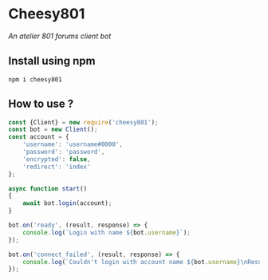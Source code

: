 # Cheesy801
*An atelier 801 forums client bot*

## Install using npm
`npm i cheesy801`

## How to use ?
```js
const {Client} = new require('cheesy801');
const bot = new Client();
const account = {
	'username': 'username#0000',
	'password': 'password',
	'encrypted': false,
	'redirect': 'index'
};

async function start()
{
	await bot.login(account);
}

bot.on('ready', (result, response) => {
	console.log(`Login with name ${bot.username}`);
});

bot.on('connect_failed', (result, response) => {
	console.log(`Couldn't login with account name ${bot.username}\nResult: ${result}`);
});
```
